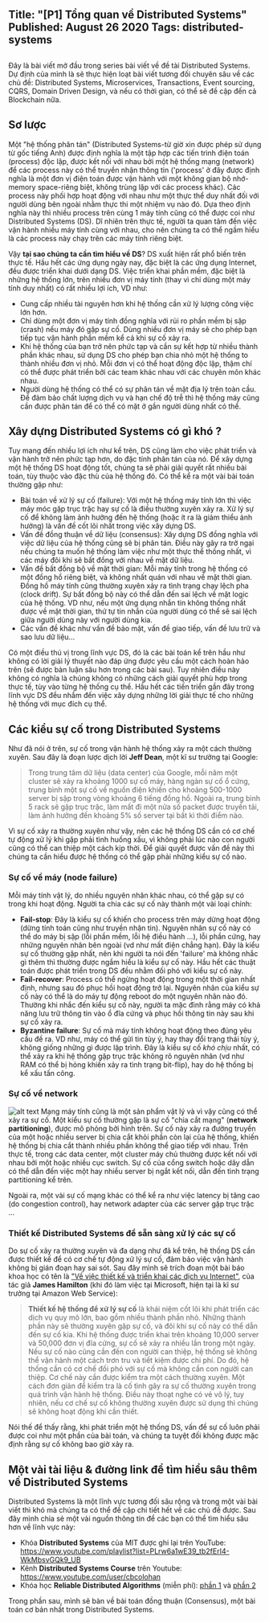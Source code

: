 Title: "[P1] Tổng quan về Distributed Systems"
Published: August 26 2020
Tags: distributed-systems
---
##
Đây là bài viết mở đầu trong series bài viết về đề tài Distributed Systems. Dự định của mình là sẽ thực hiện loạt bài viết tương đối chuyên sâu về các chủ đề: Distributed Systems, Microservices, Transactions, Event sourcing, CQRS, Domain Driven Design, và nếu có thời gian, có thể sẽ đề cập đến cả Blockchain nữa.

## Sơ lược
Một "hệ thống phân tán" (Distributed Systems-từ giờ xin được phép sử dụng từ gốc tiếng Anh) được định nghĩa là một tập hợp các tiến trình điện toán (process) độc lập, được kết nối với nhau bởi một hệ thống mạng (network) để các process này có thể truyền nhận thông tin  ('process' ở đây được định nghĩa là một đơn vị điện toán được vận hành với một không gian bộ nhớ-memory space-riêng biệt, không trùng lặp với các process khác). Các process này phối hợp hoạt động với nhau như một thực thể duy nhất đối với người dùng bên ngoài  nhằm thực thi một nhiệm vụ nào đó. Dựa theo định nghĩa này thì nhiều process trên cùng 1 máy tính cũng có thể được coi như Distributed Systems (DS). Dĩ nhiên trên thực tế, người ta quan tâm đến việc vận hành nhiều máy tính cùng với nhau, cho nên chúng ta có thể ngầm hiểu là các process này chạy trên các máy tính riêng biệt.

Vậy **tại sao chúng ta cần tìm hiểu về DS**? DS xuất hiện rất phổ biến trên thực tế. Hầu hết các ứng dụng ngày nay, đặc biệt là các ứng dụng Internet, đều được triển khai dưới dạng DS. Việc triển khai phần mềm, đặc biệt là những hệ thống lớn, trên nhiều đơn vị máy tính (thay vì chỉ dùng một máy tính duy nhất) có rất nhiều lợi ích, VD như:
* Cung cấp nhiều tài nguyên hơn khi hệ thống cần xử lý lượng công việc lớn hơn.
* Chỉ dùng một đơn vị máy tính đồng nghĩa với rủi ro phần mềm bị sập (crash) nếu máy đó gặp sự cố. Dùng nhiều đơn vị máy sẽ cho phép bạn tiếp tục vận hành phần mềm kể cả khi sự cố xảy ra.
* Khi hệ thống của bạn trở nên phức tạp và cần sự kết hợp từ nhiều thành phần khác nhau, sử dụng DS cho phép bạn chia nhỏ một hệ thống to thành nhiều đơn vị nhỏ. Mỗi đơn vị có thể hoạt động độc lập, thậm chí có thể được phát triển bởi các team khác nhau với các chuyên môn khác nhau.
* Người dùng hệ thống có thể có sự phân tán về mặt địa lý trên toàn cầu. Để đảm bảo chất lượng dịch vụ và hạn chế độ trễ thì hệ thống máy cũng cần được phân tán để có thể có mặt ở gần người dùng nhất có thể.

## Xây dựng Distributed Systems có gì khó ?
Tuy mang đến nhiều lợi ích như kể trên, DS cũng làm cho việc phát triển và vận hành trở nên phức tạp hơn, do đặc tính phân tán của nó. Để xây dựng một hệ thống DS hoạt động tốt, chúng ta sẽ phải giải quyết rất nhiều bài toán, tùy thuộc vào đặc thù của hệ thống đó. Có thể kể ra một vài bài toán thường gặp như:
* Bài toán về xử lý sự cố (failure): Với một hệ thống máy tính lớn thì việc máy móc gặp trục trặc hay sự cố là điều thường xuyên xảy ra. Xử lý sự cố để không làm ảnh hưởng đến hệ thống (hoặc ít ra là giảm thiểu ảnh hưởng) là vấn đề cốt lõi nhất trong việc xây dựng DS.
* Vấn đề đồng thuận về dữ liệu (consensus): Xây dựng DS đồng nghĩa với việc dữ liệu của hệ thống cũng sẽ bị phân tán. Điều này gây ra trở ngại nếu chúng ta muốn hệ thống làm việc như một thực thể thống nhất, vì các máy đôi khi sẽ bất đồng với nhau về mặt dữ liệu.
* Vấn đề bất đồng bộ về mặt thời gian: Mỗi máy tính trong hệ thống có một đồng hồ riêng biệt, và không nhất quán với nhau về mặt thời gian. Đồng hồ máy tính cũng thường xuyên xảy ra tình trạng chạy lệch pha (clock drift). Sự bất đồng bộ này có thể dẫn đến sai lệch về mặt logic của hệ thống. VD như, nếu một ứng dụng nhắn tin không thống nhất được về mặt thời gian, thứ tự tin nhắn của người dùng có thể sẽ sai lệch giữa người dùng này với người dùng kia.
* Các vấn đề khác như vấn đề bảo mật, vấn đề giao tiếp, vấn đề lưu trữ và sao lưu dữ liệu...

Có một điều thú vị trong lĩnh vực DS, đó là các bài toán kể trên hầu như không có lời giải lý thuyết nào đáp ứng được yêu cầu một cách hoàn hảo trên (sẽ được bàn luận sâu hơn trong các bài sau). Tuy nhiên điều này không có nghĩa là chúng không có những cách giải quyết phù hợp trong thực tế, tùy vào từng hệ thống cụ thể. Hầu hết các tiến triển gần đây trong lĩnh vực DS đều nhắm đến việc xây dựng những lời giải thực tế cho những hệ thống với mục đích cụ thể.

## Các kiểu sự cố trong Distributed Systems
Như đã nói ở trên, sự cố trong vận hành hệ thống xảy ra một cách thường xuyên. Sau đây là đoạn lược dịch lời **Jeff Dean**, một kĩ sư trưởng tại Google:
> Trong trung tâm dữ liệu (data center) của Google, mỗi năm một cluster sẽ xảy ra khoảng 1000 sự cố máy, hàng ngàn sự cố ổ cứng, trung bình một sự cố về nguồn điện khiến cho khoảng 500-1000 server bị sập trong vòng khoảng 6 tiếng đồng hồ. Ngoài ra, trung bình 5 rack sẽ gặp trục trặc, làm mất đi một nửa số packet được truyền tải, làm ảnh hưởng đến khoảng 5% số server tại bất kì thời điểm nào.

Vì sự cố xảy ra thường xuyên như vậy, nên các hệ thống DS cần có cơ chế tự động xử lý khi gặp phải tình huống xấu, vì không phải lúc nào con người cũng có thể can thiệp một cách kịp thời. Để giải quyết được vấn đề này thì chúng ta cần hiểu được hệ thống có thể gặp phải những kiểu sự cố nào.
### Sự cố về máy (node failure)
Mỗi máy tính vật lý, do nhiều nguyên nhân khác nhau, có thể gặp sự có trong khi hoạt động. Người ta chia các sự cố này thành một vài loại chính:
* **Fail-stop**: Đây là kiểu sự cố khiến cho process trên máy dừng hoạt động (dừng tính toán cũng như truyền nhận tin). Nguyên nhân sự cố này có thể do máy bị sập (lỗi phần mềm, lỗi hệ điều hành ...), lỗi phần cứng, hay những nguyên nhân bên ngoài (vd như mất điện chẳng hạn). Đây là kiểu sự cố thường gặp nhất, nên khi người ta nói đến 'failure' mà không nhắc gì thêm thì thường được ngầm hiểu là kiểu sự cố này. Hầu hết các thuật toán được phát triển trong DS đều nhằm đối phó với kiểu sự cố này.
* **Fail-recover**: Process có thể ngừng hoạt động trong một thời gian nhất định, nhưng sau đó phục hồi hoạt động trở lại. Nguyên nhân của kiểu sự cố này có thể là do máy tự động reboot do một nguyên nhân nào đó. Thường khi nhắc đến kiểu sự cố này, người ta mặc đình rằng máy có khả năng lưu trữ thông tin vào ổ đĩa cứng và phục hồi thông tin này sau khi sự cố xảy ra.
* **Byzantine failure**: Sự cố mà máy tính không hoạt động theo đúng yêu cầu đề ra. VD như, máy có thể gửi tin tùy ý, hay thay đổi trạng thái tùy ý, không giống những gì được lập trình. Đây là kiểu sự cố *khó chịu* nhất, có thể xảy ra khi hệ thống gặp trục trặc không rõ nguyên nhân (vd như RAM có thể bị hỏng khiến xảy ra tình trạng bit-flip), hay do hệ thống bị kể xấu tấn công.
### Sự cố về network
![alt text](https://github.com/dhhoang/dhhoang.github.io/raw/gh-pages/network_partition.JPG "Logo Title Text 1")
Mạng máy tính cũng là một sản phẩm vật lý và vì vậy cũng có thể xảy ra sự cố. Một kiểu sự cố thường gặp là sự cố "chia cắt mạng" (**network partitioning**), được mô phỏng bởi hình trên. Sự cố này xảy ra đường truyền của một hoặc nhiều server bị chia cắt khỏi phần còn lại của hệ thống, khiến hệ thống bị chia cắt thành nhiều phần không thể giao tiếp với nhau. 
Trên thực tế, trong các data center, một cluster máy chủ thường được kết nối với nhau bởi một hoặc nhiều cục switch. Sự cố của cổng switch hoặc dây dẫn có thể dẫn đến việc một hay nhiều server bị ngắt kết nối, dẫn đến tình trạng partitioning kể trên.

Ngoài ra, một vài sự cố mạng khác có thể kể ra như việc latency bị tăng cao (do congestion control), hay network adapter của các server gặp trục trặc ...

### Thiết kế Distributed Systems để sẵn sàng xử lý các sự cố
Do sự cố xảy ra thường xuyên và đa dạng như đã kể trên, hệ thống DS cần được thiết kế để có cơ chế tự động xử lý sự cố, đảm bảo việc vận hành không bị gián đoạn hay sai sót. Sau đây mình sẽ trích đoạn một bài báo khoa học có tên là ["Về việc thiết kế và triển khai các dịch vụ Internet"](https://www.usenix.org/legacy/event/lisa07/tech/full_papers/hamilton/hamilton.pdf), của tác giả **James Hamilton** (khi đó làm việc tại Microsoft, hiện tại là kĩ sư trưởng tại Amazon Web Service):
>**Thiết kế hệ thống để xử lý sự cố** là khái niệm cốt lõi khi phát triển các dịch vụ quy mô lớn, bao gồm nhiều thành phần nhỏ. Những thành phần này sẽ thường xuyên gặp sự cố, và đôi khi sự cố này có thể dẫn đến sự cố kia. Khi hệ thống được triển khai trên khoảng 10,000 server và 50,000 đơn vị đĩa cứng, sự cố sẽ xảy ra nhiều lần trong một ngày. Nếu sự cố nào cũng cần đến con người can thiệp, hệ thống sẽ không thể vận hành một cách trơn tru và tiết kiệm được chi phí. Do đó, hệ thống cần có cơ chế đối phó với sự cố mà không cần con người can thiệp. Cơ chế này cần được kiểm tra một cách thường xuyên. Một cách đơn giản để kiểm tra là cố tình gây ra sự cố thường xuyên trong quá trình vận hành hệ thống. Điều này thoạt nghe có vẻ vô lý, tuy nhiên, nếu cơ chế sự cố không thường xuyên được sử dụng thì chúng sẽ không hoạt động khi cần thiết.

Nói thế để thấy rằng, khi phát triển một hệ thống DS, vấn đề sự cố luôn phải được coi như một phần của bài toán, và chúng ta tuyệt đối không được mặc định rằng sự cố không bao giờ xảy ra. 

## Một vài tài liệu & đường link để tìm hiểu sâu thêm về Distributed Systems
Distributed Systems là một lĩnh vực tương đối sâu rộng và trong một vài bài viết thì khó mà chúng ta có thể đề cập chi tiết hết về các chủ đề được. Sau đây mình chia sẻ một vài nguồn thông tin để các bạn có thể tìm hiểu sâu hơn về lĩnh vực này: 
* Khóa **Distributed Systems** của MIT được ghi lại trên YouTube: https://www.youtube.com/playlist?list=PLrw6a1wE39_tb2fErI4-WkMbsvGQk9_UB
* Kênh **Distributed Systems Course** trên Youtube: https://www.youtube.com/user/cbcolohan
* Khóa học **Reliable Distributed Algorithms** (miễn phí): [phần 1](https://courses.edx.org/courses/course-v1:KTHx+ID2203.1x+3T_2017/course/) và [phần 2](https://courses.edx.org/courses/course-v1:KTHx+ID2203.2x+2016T4/course/)

Trong phần sau, mình sẽ bàn về bài toán đồng thuận (Consensus), một bài toán cơ bản nhất trong Distributed Systems.
